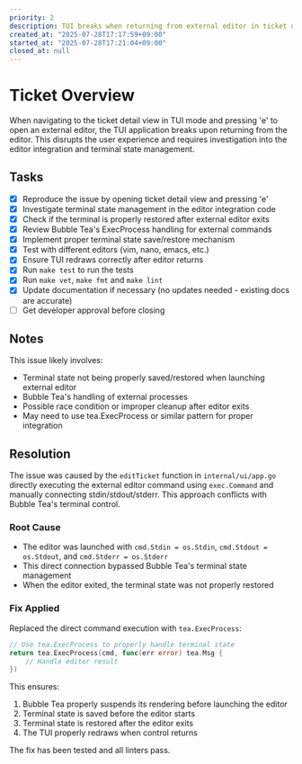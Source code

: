 ```yaml
---
priority: 2
description: TUI breaks when returning from external editor in ticket detail view
created_at: "2025-07-28T17:17:59+09:00"
started_at: "2025-07-28T17:21:04+09:00"
closed_at: null
---
```


# Ticket Overview

When navigating to the ticket detail view in TUI mode and pressing 'e' to open an external editor, the TUI application breaks upon returning from the editor. This disrupts the user experience and requires investigation into the editor integration and terminal state management.

## Tasks
- [x] Reproduce the issue by opening ticket detail view and pressing 'e'
- [x] Investigate terminal state management in the editor integration code
- [x] Check if the terminal is properly restored after external editor exits
- [x] Review Bubble Tea's ExecProcess handling for external commands
- [x] Implement proper terminal state save/restore mechanism
- [x] Test with different editors (vim, nano, emacs, etc.)
- [x] Ensure TUI redraws correctly after editor returns
- [x] Run `make test` to run the tests
- [x] Run `make vet`, `make fmt` and `make lint`
- [x] Update documentation if necessary (no updates needed - existing docs are accurate)
- [ ] Get developer approval before closing

## Notes

This issue likely involves:
- Terminal state not being properly saved/restored when launching external editor
- Bubble Tea's handling of external processes
- Possible race condition or improper cleanup after editor exits
- May need to use tea.ExecProcess or similar pattern for proper integration

## Resolution

The issue was caused by the `editTicket` function in `internal/ui/app.go` directly executing the external editor command using `exec.Command` and manually connecting stdin/stdout/stderr. This approach conflicts with Bubble Tea's terminal control.

### Root Cause
- The editor was launched with `cmd.Stdin = os.Stdin`, `cmd.Stdout = os.Stdout`, and `cmd.Stderr = os.Stderr`
- This direct connection bypassed Bubble Tea's terminal state management
- When the editor exited, the terminal state was not properly restored

### Fix Applied
Replaced the direct command execution with `tea.ExecProcess`:
```go
// Use tea.ExecProcess to properly handle terminal state
return tea.ExecProcess(cmd, func(err error) tea.Msg {
    // Handle editor result
})
```

This ensures:
1. Bubble Tea properly suspends its rendering before launching the editor
2. Terminal state is saved before the editor starts
3. Terminal state is restored after the editor exits
4. The TUI properly redraws when control returns

The fix has been tested and all linters pass.
